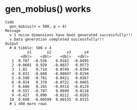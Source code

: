 # gen_mobius() works

    Code
      gen_mobius(n = 500, p = 4)
    Message
      v 1 noise dimensions have been generated successfully!!!
      v Data generation completed successfully!!!
    Output
      # A tibble: 500 x 4
              x1       x2       x3      x4
           <dbl>    <dbl>    <dbl>   <dbl>
       1  0.787  -0.526    0.0162  -0.0495
       2 -0.0601  0.920   -0.0837   0.0573
       3  1.01    0.714    0.0749  -0.0394
       4  0.832  -0.600   -0.00847 -0.0194
       5 -0.590  -0.781    0.0422   0.0367
       6 -0.914   0.370   -0.0722  -0.0465
       7  0.686   0.285   -0.0514  -0.0129
       8 -0.557  -0.787    0.0699   0.0118
       9 -0.427   0.890   -0.0212  -0.0183
      10  0.660  -0.00599  0.00155  0.0315
      # i 490 more rows

